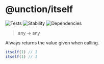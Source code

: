 # @unction/itself


![Tests][BADGE_TRAVIS]
![Stability][BADGE_STABILITY]
![Dependencies][BADGE_DEPENDENCY]

> any -> any

Always returns the value given when calling.

``` javascript
itself(1) // 1
itself(1) // 1
```

[BADGE_TRAVIS]: https://img.shields.io/travis/krainboltgreene/unction.js.svg?maxAge=2592000&style=flat-square

[BADGE_STABILITY]: https://img.shields.io/badge/stability-strong-green.svg?maxAge=2592000&style=flat-square
[BADGE_DEPENDENCY]: https://img.shields.io/david/krainboltgreene/unction.js.svg?maxAge=2592000&style=flat-square
